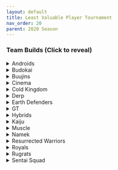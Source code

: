 ```yaml
---
layout: default
title: Least Valuable Player Tournament
nav_order: 20
parent: 2020 Season
---
```


### Team Builds (Click to reveal)

<details>
  <summary>Androids</summary>

* Home Map: Glacier
* Music: Boss Ganges
* Weekly Bench:
* Boost Store: None


</details>

<details>
  <summary>Budokai</summary>

</details>

<details>
  <summary>Buujins</summary>

</details>

<details>
  <summary>Cinema</summary>


</details>

<details>
  <summary>Cold Kingdom </summary>


</details>

<details>
  <summary>Derp</summary>

</details>

<details>
  <summary>Earth Defenders</summary>

</details>

<details>
  <summary>GT</summary>

</details>

<details>
  <summary>Hybrids</summary>


</details>

<details>
  <summary>Kaiju</summary>

</details>

<details>
  <summary>Muscle</summary>


</details>

<details>
  <summary>Namek</summary>

</details>

<details>
  <summary>Resurrected Warriors</summary>

</details>


<details>
  <summary>Royals</summary>

</details>

<details>
  <summary>Rugrats</summary>

</details>

<details>
  <summary>Sentai Squad</summary>

</details>
